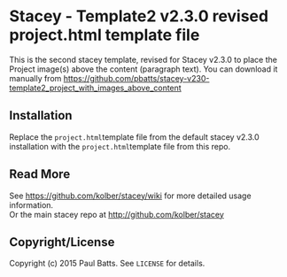 # Stacey - Template2 v2.3.0 revised project.html template file

This is the second stacey template, revised for Stacey v2.3.0 to place the Project image(s) above the content (paragraph text).
You can download it manually from <https://github.com/pbatts/stacey-v230-template2_project_with_images_above_content>

## Installation

Replace the `project.html`template file from the default stacey v2.3.0 installation with the `project.html`template file from this repo.

## Read More

See <https://github.com/kolber/stacey/wiki> for more detailed usage information.  
Or the main stacey repo at <http://github.com/kolber/stacey>

## Copyright/License

Copyright (c) 2015 Paul Batts. See `LICENSE` for details.